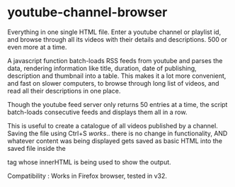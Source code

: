 # youtube-channel-browser
Everything in one single HTML file. Enter a youtube channel or playlist id, and browse through all its videos with their details and descriptions. 500 or even more at a time. 

A javascript function batch-loads RSS feeds from youtube and parses the data, rendering information like title, duration, date of publishing, description and thumbnail into a table. This makes it a lot more convenient, and fast on slower computers, to browse through long list of videos, and read all their descriptions in one place.

Though the youtube feed server only returns 50 entries at a time, the script batch-loads consecutive feeds and displays them all in a row.

This is useful to create a catalogue of all videos published by a channel. Saving the file using Ctrl+S *works*.. there is no change in functionality, AND whatever content was being displayed gets saved as basic HTML into the saved file inside the <div> tag whose innerHTML is being used to show the output.

Compatibility : Works in Firefox browser, tested in v32.
